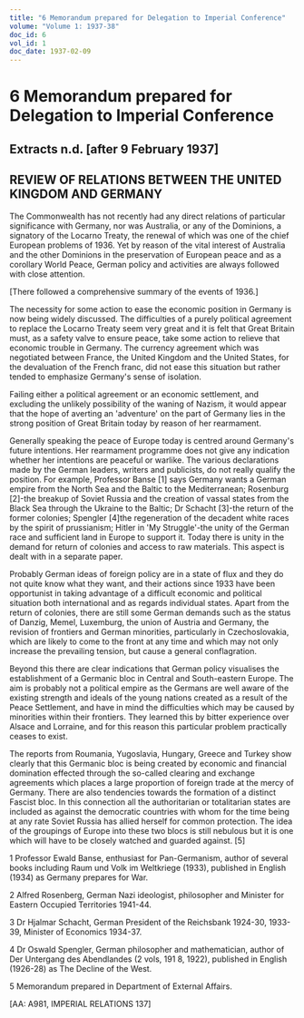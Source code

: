 ```yaml
---
title: "6 Memorandum prepared for Delegation to Imperial Conference"
volume: "Volume 1: 1937-38"
doc_id: 6
vol_id: 1
doc_date: 1937-02-09
---
```


# 6 Memorandum prepared for Delegation to Imperial Conference

## Extracts n.d. [after 9 February 1937]

## REVIEW OF RELATIONS BETWEEN THE UNITED KINGDOM AND GERMANY

The Commonwealth has not recently had any direct relations of particular significance with Germany, nor was Australia, or any of the Dominions, a signatory of the Locarno Treaty, the renewal of which was one of the chief European problems of 1936. Yet by reason of the vital interest of Australia and the other Dominions in the preservation of European peace and as a corollary World Peace, German policy and activities are always followed with close attention. 

[There followed a comprehensive summary of the events of 1936.]

The necessity for some action to ease the economic position in Germany is now being widely discussed. The difficulties of a purely political agreement to replace the Locarno Treaty seem very great and it is felt that Great Britain must, as a safety valve to ensure peace, take some action to relieve that economic trouble in Germany. The currency agreement which was negotiated between France, the United Kingdom and the United States, for the devaluation of the French franc, did not ease this situation but rather tended to emphasize Germany's sense of isolation. 

Failing either a political agreement or an economic settlement, and excluding the unlikely possibility of the waning of Nazism, it would appear that the hope of averting an 'adventure' on the part of Germany lies in the strong position of Great Britain today by reason of her rearmament. 

Generally speaking the peace of Europe today is centred around Germany's future intentions. Her rearmament programme does not give any indication whether her intentions are peaceful or warlike. The various declarations made by the German leaders, writers and publicists, do not really qualify the position. For example, Professor Banse [1] says Germany wants a German empire from the North Sea and the Baltic to the Mediterranean; Rosenburg [2]-the breakup of Soviet Russia and the creation of vassal states from the Black Sea through the Ukraine to the Baltic; Dr Schacht [3]-the return of the former colonies; Spengler [4]the regeneration of the decadent white races by the spirit of prussianism; Hitler in 'My Struggle'-the unity of the German race and sufficient land in Europe to support it. Today there is unity in the demand for return of colonies and access to raw materials. This aspect is dealt with in a separate paper. 

Probably German ideas of foreign policy are in a state of flux and they do not quite know what they want, and their actions since 1933 have been opportunist in taking advantage of a difficult economic and political situation both international and as regards individual states. Apart from the return of colonies, there are still some German demands such as the status of Danzig, Memel, Luxemburg, the union of Austria and Germany, the revision of frontiers and German minorities, particularly in Czechoslovakia, which are likely to come to the front at any time and which may not only increase the prevailing tension, but cause a general conflagration. 

Beyond this there are clear indications that German policy visualises the establishment of a Germanic bloc in Central and South-eastern Europe. The aim is probably not a political empire as the Germans are well aware of the existing strength and ideals of the young nations created as a result of the Peace Settlement, and have in mind the difficulties which may be caused by minorities within their frontiers. They learned this by bitter experience over Alsace and Lorraine, and for this reason this particular problem practically ceases to exist. 

The reports from Roumania, Yugoslavia, Hungary, Greece and Turkey show clearly that this Germanic bloc is being created by economic and financial domination effected through the so-called clearing and exchange agreements which places a large proportion of foreign trade at the mercy of Germany. There are also tendencies towards the formation of a distinct Fascist bloc. In this connection all the authoritarian or totalitarian states are included as against the democratic countries with whom for the time being at any rate Soviet Russia has allied herself for common protection. The idea of the groupings of Europe into these two blocs is still nebulous but it is one which will have to be closely watched and guarded against. [5]

1 Professor Ewald Banse, enthusiast for Pan-Germanism, author of several books including Raum und Volk im Weltkriege (1933), published in English (1934) as Germany prepares for War. 

2 Alfred Rosenberg, German Nazi ideologist, philosopher and Minister for Eastern Occupied Territories 1941-44. 

3 Dr Hjalmar Schacht, German President of the Reichsbank 1924-30, 1933-39, Minister of Economics 1934-37. 

4 Dr Oswald Spengler, German philosopher and mathematician, author of Der Untergang des Abendlandes (2 vols, 191 8, 1922), published in English (1926-28) as The Decline of the West. 

5 Memorandum prepared in Department of External Affairs.

[AA: A981, IMPERIAL RELATIONS 137]

